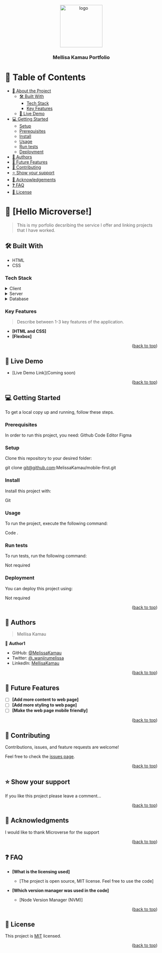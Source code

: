 <a name="readme-top"></a>

<div align="center">

  <img src="readme-template/murple_logo.png" alt="logo" width="140"  height="auto" />
  <br/>

  <h3><b>Mellisa Kamau Portfolio</b></h3>

</div>

# 📗 Table of Contents

- [📖 About the Project](#about-project)
  - [🛠 Built With](#built-with)
    - [Tech Stack](#tech-stack)
    - [Key Features](#key-features)
  - [🚀 Live Demo](#live-demo)
- [💻 Getting Started](#getting-started)
  - [Setup](#setup)
  - [Prerequisites](#prerequisites)
  - [Install](#install)
  - [Usage](#usage)
  - [Run tests](#run-tests)
  - [Deployment](#triangular_flag_on_post-deployment)
- [👥 Authors](#authors)
- [🔭 Future Features](#future-features)
- [🤝 Contributing](#contributing)
- [⭐️ Show your support](#support)
- [🙏 Acknowledgements](#acknowledgements)
- [❓ FAQ](#faq)
- [📝 License](#license)


# 📖 [Hello Microverse!] <a name="about-project"></a>

> This is my porfolio decsribing the service I offer and linking projects that I have worked. 


## 🛠 Built With <a name="built-with"></a>
- HTML
- CSS

### Tech Stack <a name="tech-stack"></a>


<details>
  <summary>Client</summary>
  <ul>
    <li><a href="#">HTML-CSS</a></li>
  </ul>
</details>

<details>
  <summary>Server</summary>
  <ul>
    <li><a href="#">N/A</a></li>
  </ul>
</details>

<details>
<summary>Database</summary>
  <ul>
    <li><a href="#">N/A</a></li>
  </ul>
</details>


### Key Features <a name="key-features"></a>

> Describe between 1-3 key features of the application.

- **[HTML and CSS]**
- **[Flexbox]**


<p align="right">(<a href="#readme-top">back to top</a>)</p>



## 🚀 Live Demo <a name="live-demo"></a>


- [Live Demo Link](Coming soon)

<p align="right">(<a href="#readme-top">back to top</a>)</p>


## 💻 Getting Started <a name="getting-started"></a>


To get a local copy up and running, follow these steps.

### Prerequisites
In order to run this project, you need:
Github
Code Editor
Figma

### Setup

Clone this repository to your desired folder:

git clone git@github.com:MelissaKamau/mobile-first.git

### Install

Install this project with:

Git 

### Usage

To run the project, execute the following command:

Code .

### Run tests

To run tests, run the following command:

Not required

### Deployment

You can deploy this project using:

Not required

<p align="right">(<a href="#readme-top">back to top</a>)</p>


## 👥 Authors <a name="authors"></a>

> Mellisa Kamau

👤 **Author1**

- GitHub: [@MelissaKamau](https://github.com/MelissaKamau/)
- Twitter: [@_wanjirumelissa](https://twitter.com/_wanjirumelissa)
- LinkedIn: [MellisaKamau](https://www.linkedin.com/in/mellisa-kamau-824ab8252/)



<p align="right">(<a href="#readme-top">back to top</a>)</p>



## 🔭 Future Features <a name="future-features"></a>



- [ ] **[Add more content to web page]**
- [ ] **[Add more styling to web page]**
- [ ] **[Make the web page mobile friendly]**

<p align="right">(<a href="#readme-top">back to top</a>)</p>



## 🤝 Contributing <a name="contributing"></a>

Contributions, issues, and feature requests are welcome!

Feel free to check the [issues page](https://github.com/MelissaKamau/mobile-first/issues).

<p align="right">(<a href="#readme-top">back to top</a>)</p>


## ⭐️ Show your support <a name="support"></a>

If you like this project please leave a comment...

<p align="right">(<a href="#readme-top">back to top</a>)</p>

<!-- ACKNOWLEDGEMENTS -->

## 🙏 Acknowledgments <a name="acknowledgements"></a>

I would like to thank Microverse for the support

<p align="right">(<a href="#readme-top">back to top</a>)</p>

## ❓ FAQ <a name="faq"></a>


- **[What is the licensing used]**

  - [The project is open source, MIT license. Feel free to use the code]
  
- **[Which version manager was used in the code]**

  - [Node Version Manager (NVM)]


<p align="right">(<a href="#readme-top">back to top</a>)</p>

## 📝 License <a name="license"></a>

This project is [MIT](./LICENSE) licensed.


<p align="right">(<a href="#readme-top">back to top</a>)</p>

